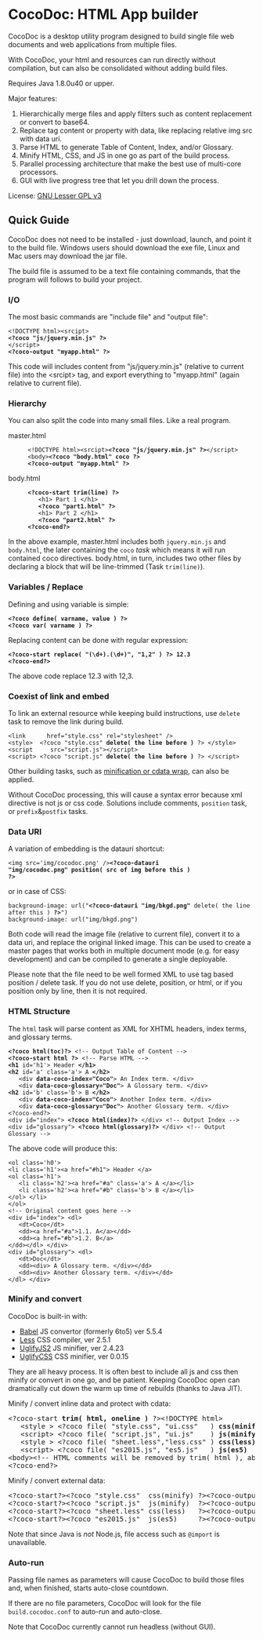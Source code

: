 CocoDoc: HTML App builder
=========================

CocoDoc is a desktop utility program designed to build single file web documents and web applications from multiple files.

With CocoDoc, your html and resources can run directly without compilation, but can also be consolidated without adding build files.

Requires Java 1.8.0u40 or upper.

<!--

For Developers
--------------

To build: Extract the jar (or exe), then use Ant to run "make" task of build.xml.

Documentation in doc folder.
Source code in src folder.

This document is in GitHub markdown format.

-->

Major features:

  1. Hierarchically merge files and apply filters such as content replacement or convert to base64.
  2. Replace tag content or property with data, like replacing relative img src with data uri.
  3. Parse HTML to generate Table of Content, Index, and/or Glossary.
  4. Minify HTML, CSS, and JS in one go as part of the build process.
  5. Parallel processing architecture that make the best use of multi-core processors.
  6. GUI with live progress tree that let you drill down the process.

License: <a href='http://www.gnu.org/licenses/lgpl.html'>GNU Lesser GPL v3</a>

Quick Guide
-----------

CocoDoc does not need to be installed - just download, launch, and point it to the build file.
Windows users should download the exe file, Linux and Mac users may download the jar file.

The build file is assumed to be a text file containing commands, that the program will follows to build your project.


### I/O ###

The most basic commands are "include file" and "output file":

<pre><code>&lt;!DOCTYPE html&gt;&lt;srcipt&gt;
<b>&lt;?coco "js/jquery.min.js" ?&gt;</b>
&lt;/script&gt;
<b>&lt;?coco-output "myapp.html" ?&gt;</b></code></pre>

This code will includes content from "js/jquery.min.js" (relative to current file) into the &lt;srcipt&gt; tag, and export everything to "myapp.html" (again relative to current file).


### Hierarchy ###

You can also split the code into many small files.  Like a real program.

<dl>
   <dt>master.html</dt>
   <dd><pre><code>&lt;!DOCTYPE html&gt;&lt;srcipt&gt;<b>&lt;?coco "js/jquery.min.js" ?&gt;</b>&lt;/script&gt;
&lt;body&gt;<b>&lt;?coco "body.html" coco ?&gt;</b>
<b>&lt;?coco-output "myapp.html" ?&gt;</b></code></pre></dd>
   <dt>body.html</dt>
   <dd><pre><code><b>&lt;?coco-start trim(line) ?&gt;</b>
   &lt;h1&gt; Part 1 &lt;/h1&gt;
   <b>&lt;?coco "part1.html" ?&gt;</b>
   &lt;h1&gt; Part 2 &lt;/h1&gt;
   <b>&lt;?coco "part2.html" ?&gt;</b>
<b>&lt;?coco-end?&gt;</b></code></pre></dd>
</dl>

In the above example, master.html includes both <code>jquery.min.js</code> and <code>body.html</code>, the later containing the <code>coco</code> <i>task</i> which means it will run contained coco directives.
body.html, in turn, includes two other files by declaring a block that will be line-trimmed (Task <code>trim(line)</code>).


### Variables / Replace ###

Defining and using variable is simple:

<pre><code><b>&lt;?coco define( varname, value ) ?&gt;</b>
<b>&lt;?coco var( varname ) ?&gt;</b></code></pre>

Replacing content can be done with regular expression:

<code><b>&lt;?coco-start replace( "(\d+).(\d+)", "$1,$2" ) ?&gt; 12.3 &lt;?coco-end?&gt;</b></code>

The above code replace 12.3 with 12,3.


### Coexist of link and embed ###

To link an external resource while keeping build instructions, use <code>delete</code> task to remove the link during build.

<pre><code>&lt;link      href="style.css" rel="stylesheet" /&gt;
&lt;style&gt;  &lt;?coco "style.css" <b>delete( the line before )</b> ?&gt; &lt;/style&gt;
&lt;script     src="script.js"&gt;&lt;/script&gt;
&lt;script&gt; &lt;?coco "script.js" <b>delete( the line before )</b> ?&gt; &lt;/script&gt;</code></pre>

Other building tasks, such as [minification or cdata wrap](#minify-and-convert), can also be applied.

Without CocoDoc processing, this will cause a syntax error because xml directive is not js or css code.
Solutions include comments, <code>position</code> task, or <code>prefix</code>&amp;<code>postfix</code> tasks.


### Data URI ###

A variation of embedding is the datauri shortcut:

<code>&lt;img src='img/cocodoc.png' /&gt;<b>&lt;?coco-datauri "img/cocodoc.png" position( src of img before this ) ?&gt;</b></code>

or in case of CSS:

<pre><code>background-image: url("<b>&lt;?coco-datauri "img/bkgd.png"</b> delete( the line after this ) <b>?&gt;</b>")
background-image: url("img/bkgd.png")</code></pre>

Both code will read the image file (relative to current file), convert it to a data uri, and replace the original linked image.
This can be used to create a master pages that works both in multiple document mode (e.g. for easy development) and can be compiled to generate a single deployable.

Please note that the file need to be well formed XML to use tag based position / delete task.
If you do not use delete, position, or html, or if you position only by line, then it is not required.


### HTML Structure ###

The <code>html</code> task will parse content as XML for XHTML headers, index terms, and glossary terms.

<pre><code><b>&lt;?coco html(toc)?&gt;</b> &lt;!-- Output Table of Content --&gt;
<b>&lt;?coco-start html ?&gt;</b> &lt;!-- Parse HTML --&gt;
<b>&lt;h1</b> id='h1'&gt; Header <b>&lt;/h1&gt;</b>
<b>&lt;h2</b> id='a' class='a'&gt; A <b>&lt;/h2&gt;</b>
   &lt;div <b>data-coco-index="Coco"</b>&gt; An Index term. &lt;/div&gt;
   &lt;div <b>data-coco-glossary="Doc"</b>&gt; A Glossary term. &lt;/div&gt;
<b>&lt;h2</b> id='b' class='b'&gt; B <b>&lt;/h2&gt;</b>
   &lt;div <b>data-coco-index="Coco"</b>&gt; Another Index term. &lt;/div&gt;
   &lt;div <b>data-coco-glossary="Doc"</b>&gt; Another Glossary term. &lt;/div&gt;
&lt;?coco-end?&gt;
&lt;div id="index"&gt; <b>&lt;?coco html(index)?&gt;</b> &lt;/div&gt; &lt;!-- Output Index --&gt;
&lt;div id="glossary"&gt; <b>&lt;?coco html(glossary)?&gt;</b> &lt;/div&gt; &lt;!-- Output Glossary --&gt;</code></pre>

The above code will produce this:

<pre><code>&lt;ol class='h0'&gt;
&lt;li class='h1'&gt;&lt;a href="#h1"&gt; Header &lt;/a&gt;
&lt;ol class='h1'&gt;
   &lt;li class='h2'&gt;&lt;a href="#a" class='a'&gt; A &lt;/a&gt;&lt;/li&gt;
   &lt;li class='h2'&gt;&lt;a href="#b" class='b'&gt; B &lt;/a&gt;&lt;/li&gt;
&lt;/ol&gt; &lt;/li&gt;
&lt;/ol&gt;
&lt;!-- Original content goes here --&gt;
&lt;div id="index"&gt; &lt;dl&gt;
   &lt;dt&gt;Coco&lt;/dt&gt;
   &lt;dd&gt;&lt;a href="#a"&gt;1.1. A&lt;/a&gt;&lt;/dd&gt;
   &lt;dd&gt;&lt;a href="#b"&gt;1.2. B&lt;/a&gt;
&lt;/dd&gt;&lt;/dl&gt; &lt;/div&gt;
&lt;div id="glossary"&gt; &lt;dl&gt;
   &lt;dt&gt;Doc&lt;/dt&gt;
   &lt;dd&gt;&lt;div&gt; A Glossary term. &lt;/div&gt;&lt;/dd&gt;
   &lt;dd&gt;&lt;div&gt; Another Glossary term. &lt;/div&gt;&lt;/dd&gt;
&lt;/dl&gt; &lt;/div&gt;
</code></pre>


### Minify and convert ###

CocoDoc is built-in with:

* [Babel](http://babeljs.io/) JS convertor (formerly 6to5) ver 5.5.4
* [Less](http://lesscss.org/) CSS compiler, ver 2.5.1
* [UglifyJS2](https://github.com/mishoo/UglifyJS2) JS minifier, ver 2.4.23
* [UglifyCSS](https://github.com/fmarcia/UglifyCSS) CSS minifier, ver 0.0.15

They are all heavy process.
It is often best to include all js and css then minify or convert in one go, and be patient.
Keeping CocoDoc open can dramatically cut down the warm up time of rebuilds (thanks to Java JIT).

Minify / convert inline data and protect with cdata:

<pre>&lt;?coco-start <b>trim( html, oneline )</b> ?&gt;&lt;!DOCTYPE html&gt;
   &lt;style &gt; &lt;?coco file( "style.css", "ui.css"   ) <b>css(minify) cdata(css)</b> ?&gt; &lt;/style&gt;
   &lt;script&gt; &lt;?coco file( "script.js", "ui.js"    ) <b>js(minify)  cdata(js) </b> ?&gt; &lt;/script&gt;
   &lt;style &gt; &lt;?coco file( "sheet.less","less.css" ) <b>css(less)   cdata(css)</b> ?&gt; &lt;/style&gt;
   &lt;script&gt; &lt;?coco file( "es2015.js", "es5.js"   ) <b>js(es5)     cdata(js) </b> ?&gt; &lt;/script&gt;
&lt;body&gt;&lt;!-- HTML comments will be removed by trim( html ), above --&gt;&lt;/body&gt;
&lt;?coco-end?&gt;</pre>

Minify / convert external data:

<pre>&lt;?coco-start?&gt;&lt;?coco "style.css"  css(minify) ?&gt;&lt;?coco-output "min.css"  ?&gt;&lt;?coco-end?&gt;
&lt;?coco-start?&gt;&lt;?coco "script.js"  js(minify)  ?&gt;&lt;?coco-output "min.js"   ?&gt;&lt;?coco-end?&gt;
&lt;?coco-start?&gt;&lt;?coco "sheet.less" css(less)   ?&gt;&lt;?coco-output "less.css" ?&gt;&lt;?coco-end?&gt;
&lt;?coco-start?&gt;&lt;?coco "es2015.js"  js(es5)     ?&gt;&lt;?coco-output "es5.js"   ?&gt;&lt;?coco-end?&gt;</pre>

Note that since Java is <i>not</i> Node.js, file access such as <code>@import</code> is unavailable.


### Auto-run ###

Passing file names as parameters will cause CocoDoc to build those files and, when finished, starts auto-close countdown.

If there are no file parameters, CocoDoc will look for the file <code>build.cocodoc.conf</code> to auto-run and auto-close.

Note that CocoDoc currently cannot run headless (without GUI).